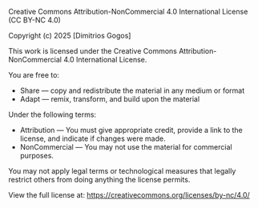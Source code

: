 Creative Commons Attribution-NonCommercial 4.0 International License (CC BY-NC 4.0)

Copyright (c) 2025 [Dimitrios Gogos]

This work is licensed under the Creative Commons Attribution-NonCommercial 4.0 International License.

You are free to:
- Share — copy and redistribute the material in any medium or format
- Adapt — remix, transform, and build upon the material

Under the following terms:
- Attribution — You must give appropriate credit, provide a link to the license, and indicate if changes were made.
- NonCommercial — You may not use the material for commercial purposes.

You may not apply legal terms or technological measures that legally restrict others from doing anything the license permits.

View the full license at: https://creativecommons.org/licenses/by-nc/4.0/
